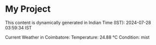# My Project

This content is dynamically generated in Indian Time (IST): 2024-07-28 03:59:34 IST


Current Weather in Coimbatore:
Temperature: 24.88 °C
Condition: mist
